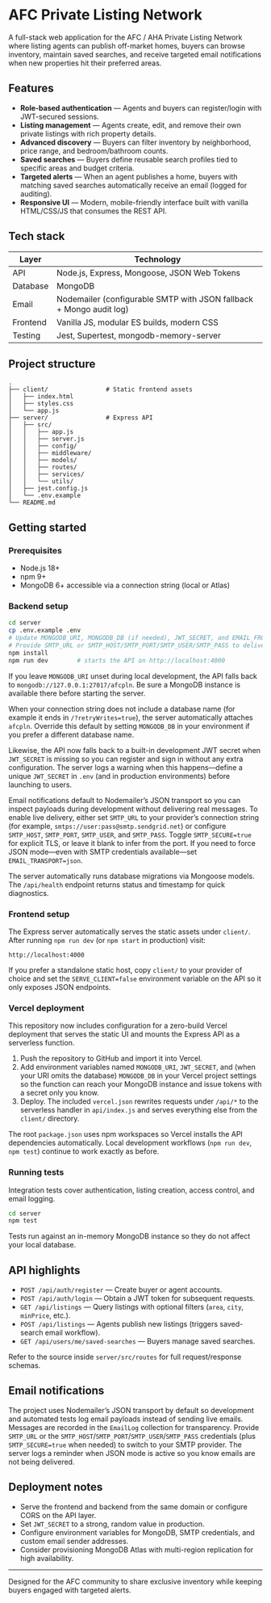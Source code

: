 # AFC Private Listing Network

A full-stack web application for the AFC / AHA Private Listing Network where listing agents can publish off-market homes, buyers can browse inventory, maintain saved searches, and receive targeted email notifications when new properties hit their preferred areas.

## Features

- **Role-based authentication** — Agents and buyers can register/login with JWT-secured sessions.
- **Listing management** — Agents create, edit, and remove their own private listings with rich property details.
- **Advanced discovery** — Buyers can filter inventory by neighborhood, price range, and bedroom/bathroom counts.
- **Saved searches** — Buyers define reusable search profiles tied to specific areas and budget criteria.
- **Targeted alerts** — When an agent publishes a home, buyers with matching saved searches automatically receive an email (logged for auditing).
- **Responsive UI** — Modern, mobile-friendly interface built with vanilla HTML/CSS/JS that consumes the REST API.

## Tech stack

| Layer   | Technology |
|---------|------------|
| API     | Node.js, Express, Mongoose, JSON Web Tokens |
| Database| MongoDB |
| Email   | Nodemailer (configurable SMTP with JSON fallback + Mongo audit log) |
| Frontend| Vanilla JS, modular ES builds, modern CSS |
| Testing | Jest, Supertest, mongodb-memory-server |

## Project structure

```
.
├── client/                # Static frontend assets
│   ├── index.html
│   ├── styles.css
│   └── app.js
├── server/                # Express API
│   ├── src/
│   │   ├── app.js
│   │   ├── server.js
│   │   ├── config/
│   │   ├── middleware/
│   │   ├── models/
│   │   ├── routes/
│   │   ├── services/
│   │   └── utils/
│   ├── jest.config.js
│   └── .env.example
└── README.md
```

## Getting started

### Prerequisites

- Node.js 18+
- npm 9+
- MongoDB 6+ accessible via a connection string (local or Atlas)

### Backend setup

```bash
cd server
cp .env.example .env
# Update MONGODB_URI, MONGODB_DB (if needed), JWT_SECRET, and EMAIL_FROM in .env
# Provide SMTP_URL or SMTP_HOST/SMTP_PORT/SMTP_USER/SMTP_PASS to deliver live email
npm install
npm run dev        # starts the API on http://localhost:4000
```

If you leave `MONGODB_URI` unset during local development, the API falls back to `mongodb://127.0.0.1:27017/afcpln`. Be sure a MongoDB instance is available there before starting the server.

When your connection string does not include a database name (for example it ends in `/?retryWrites=true`), the server automatically attaches `afcpln`. Override this default by setting `MONGODB_DB` in your environment if you prefer a different database name.

Likewise, the API now falls back to a built-in development JWT secret when `JWT_SECRET` is missing so you can register and sign in without any extra configuration. The server logs a warning when this happens—define a unique `JWT_SECRET` in `.env` (and in production environments) before launching to users.

Email notifications default to Nodemailer’s JSON transport so you can inspect payloads during development without delivering real messages. To enable live delivery, either set `SMTP_URL` to your provider’s connection string (for example, `smtps://user:pass@smtp.sendgrid.net`) or configure `SMTP_HOST`, `SMTP_PORT`, `SMTP_USER`, and `SMTP_PASS`. Toggle `SMTP_SECURE=true` for explicit TLS, or leave it blank to infer from the port. If you need to force JSON mode—even with SMTP credentials available—set `EMAIL_TRANSPORT=json`.

The server automatically runs database migrations via Mongoose models. The `/api/health` endpoint returns status and timestamp for quick diagnostics.

### Frontend setup

The Express server automatically serves the static assets under `client/`. After running `npm run dev` (or `npm start` in production) visit:

```
http://localhost:4000
```

If you prefer a standalone static host, copy `client/` to your provider of choice and set the `SERVE_CLIENT=false` environment variable on the API so it only exposes JSON endpoints.

### Vercel deployment

This repository now includes configuration for a zero-build Vercel deployment that serves the static UI and mounts the Express API as a serverless function.

1. Push the repository to GitHub and import it into Vercel.
2. Add environment variables named `MONGODB_URI`, `JWT_SECRET`, and (when your URI omits the database) `MONGODB_DB` in your Vercel project settings so the function can reach your MongoDB instance and issue tokens with a secret only you know.
3. Deploy. The included `vercel.json` rewrites requests under `/api/*` to the serverless handler in `api/index.js` and serves everything else from the `client/` directory.

The root `package.json` uses npm workspaces so Vercel installs the API dependencies automatically. Local development workflows (`npm run dev`, `npm test`) continue to work exactly as before.

### Running tests

Integration tests cover authentication, listing creation, access control, and email logging.

```bash
cd server
npm test
```

Tests run against an in-memory MongoDB instance so they do not affect your local database.

## API highlights

- `POST /api/auth/register` — Create buyer or agent accounts.
- `POST /api/auth/login` — Obtain a JWT token for subsequent requests.
- `GET /api/listings` — Query listings with optional filters (`area`, `city`, `minPrice`, etc.).
- `POST /api/listings` — Agents publish new listings (triggers saved-search email workflow).
- `GET /api/users/me/saved-searches` — Buyers manage saved searches.

Refer to the source inside `server/src/routes` for full request/response schemas.

## Email notifications

The project uses Nodemailer’s JSON transport by default so development and automated tests log email payloads instead of sending live emails. Messages are recorded in the `EmailLog` collection for transparency. Provide `SMTP_URL` or the `SMTP_HOST`/`SMTP_PORT`/`SMTP_USER`/`SMTP_PASS` credentials (plus `SMTP_SECURE=true` when needed) to switch to your SMTP provider. The server logs a reminder when JSON mode is active so you know emails are not being delivered.

## Deployment notes

- Serve the frontend and backend from the same domain or configure CORS on the API layer.
- Set `JWT_SECRET` to a strong, random value in production.
- Configure environment variables for MongoDB, SMTP credentials, and custom email sender addresses.
- Consider provisioning MongoDB Atlas with multi-region replication for high availability.

---

Designed for the AFC community to share exclusive inventory while keeping buyers engaged with targeted alerts.
